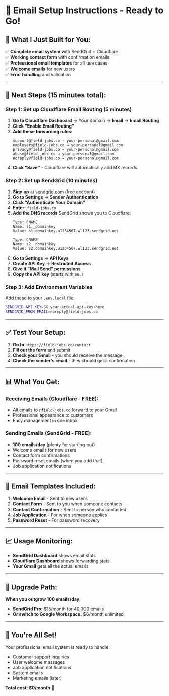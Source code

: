 # 📧 Email Setup Instructions - Ready to Go!

## 🎉 **What I Just Built for You:**

✅ **Complete email system** with SendGrid + Cloudflare  
✅ **Working contact form** with confirmation emails  
✅ **Professional email templates** for all use cases  
✅ **Welcome emails** for new users  
✅ **Error handling** and validation  

---

## 🚀 **Next Steps (15 minutes total):**

### **Step 1: Set up Cloudflare Email Routing (5 minutes)**

1. **Go to Cloudflare Dashboard** → Your domain → **Email** → **Email Routing**
2. **Click "Enable Email Routing"**
3. **Add these forwarding rules:**
   ```
   support@field-jobs.co → your-personal@gmail.com
   employers@field-jobs.co → your-personal@gmail.com
   privacy@field-jobs.co → your-personal@gmail.com
   abuse@field-jobs.co → your-personal@gmail.com
   noreply@field-jobs.co → your-personal@gmail.com
   ```
4. **Click "Save"** - Cloudflare will automatically add MX records

### **Step 2: Set up SendGrid (10 minutes)**

1. **Sign up** at [sendgrid.com](https://sendgrid.com) (free account)
2. **Go to Settings** → **Sender Authentication**
3. **Click "Authenticate Your Domain"**
4. **Enter:** `field-jobs.co`
5. **Add the DNS records** SendGrid shows you to Cloudflare:
   ```
   Type: CNAME
   Name: s1._domainkey
   Value: s1.domainkey.u1234567.wl123.sendgrid.net
   
   Type: CNAME  
   Name: s2._domainkey
   Value: s2.domainkey.u1234567.wl123.sendgrid.net
   ```
6. **Go to Settings** → **API Keys**
7. **Create API Key** → **Restricted Access**
8. **Give it "Mail Send" permissions**
9. **Copy the API key** (starts with `SG.`)

### **Step 3: Add Environment Variables**

Add these to your `.env.local` file:
```bash
SENDGRID_API_KEY=SG.your-actual-api-key-here
SENDGRID_FROM_EMAIL=noreply@field-jobs.co
```

---

## ✅ **Test Your Setup:**

1. **Go to** `https://field-jobs.co/contact`
2. **Fill out the form** and submit
3. **Check your Gmail** - you should receive the message
4. **Check the sender's email** - they should get a confirmation

---

## 📊 **What You Get:**

### **Receiving Emails (Cloudflare - FREE):**
- All emails to `@field-jobs.co` forward to your Gmail
- Professional appearance to customers
- Easy management in one inbox

### **Sending Emails (SendGrid - FREE):**
- **100 emails/day** (plenty for starting out)
- Welcome emails for new users
- Contact form confirmations
- Password reset emails (when you add that)
- Job application notifications

---

## 🎯 **Email Templates Included:**

1. **Welcome Email** - Sent to new users
2. **Contact Form** - Sent to you when someone contacts
3. **Contact Confirmation** - Sent to person who contacted
4. **Job Application** - For when someone applies
5. **Password Reset** - For password recovery

---

## 📈 **Usage Monitoring:**

- **SendGrid Dashboard** shows email stats
- **Cloudflare Dashboard** shows forwarding stats
- **Your Gmail** gets all the actual emails

---

## 🔄 **Upgrade Path:**

**When you outgrow 100 emails/day:**
- **SendGrid Pro:** $15/month for 40,000 emails
- **Or switch to Google Workspace:** $6/month unlimited

---

## 🎉 **You're All Set!**

Your professional email system is ready to handle:
- Customer support inquiries
- User welcome messages  
- Job application notifications
- System emails
- Marketing emails (later)

**Total cost: $0/month** 🎯
